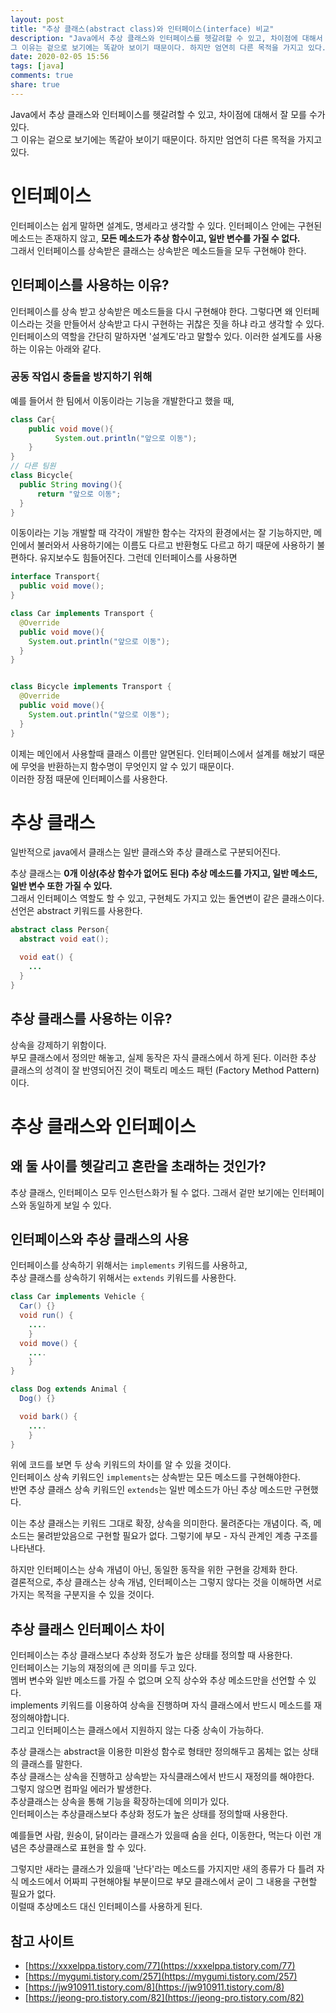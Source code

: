 ```yaml
---
layout: post
title: "추상 클래스(abstract class)와 인터페이스(interface) 비교"
description: "Java에서 추상 클래스와 인터페이스를 헷갈려할 수 있고, 차이점에 대해서 잘 모를 수가 있다.  
그 이유는 겉으로 보기에는 똑같아 보이기 때문이다. 하지만 엄연히 다른 목적을 가지고 있다."
date: 2020-02-05 15:56
tags: [java]
comments: true
share: true
---
```



Java에서 추상 클래스와 인터페이스를 헷갈려할 수 있고, 차이점에 대해서 잘 모를 수가 있다.  
그 이유는 겉으로 보기에는 똑같아 보이기 때문이다. 하지만 엄연히 다른 목적을 가지고 있다.

# 인터페이스

인터페이스는 쉽게 말하면 설계도, 명세라고 생각할 수 있다. 인터페이스 안에는 구현된 메소드는 존재하지 않고,  **모든 메소드가 추상 함수이고, 일반 변수를 가질 수 없다.**  
그래서 인터페이스를 상속받은 클래스는 상속받은 메소드들을 모두 구현해야 한다.

## 인터페이스를 사용하는 이유?

인터페이스를 상속 받고 상속받은 메소드들을 다시 구현해야 한다. 그렇다면 왜 인터페이스라는 것을 만들어서 상속받고 다시 구현하는 귀찮은 짓을 하냐 라고 생각할 수 있다. 인터페이스의 역할을 간단히 말하자면 '설계도'라고 말할수 있다. 이러한 설계도를 사용하는 이유는 아래와 같다.

### 공동 작업시 충돌을 방지하기 위해

예를 들어서 한 팀에서 이동이라는 기능을 개발한다고 했을 때,

```java
class Car{
    public void move(){
          System.out.println("앞으로 이동");
    }
}
// 다른 팀원
class Bicycle{
  public String moving(){
      return "앞으로 이동";
  }
}
```

이동이라는 기능 개발할 때 각각이 개발한 함수는 각자의 환경에서는 잘 기능하지만, 메인에서 불러와서 사용하기에는 이름도 다르고 반환형도 다르고 하기 때문에 사용하기 불편하다. 유지보수도 힘들어진다. 그런데 인터페이스를 사용하면

```java
interface Transport{
  public void move();
}

class Car implements Transport {
  @Override
  public void move(){
    System.out.println("앞으로 이동");
  }
}


class Bicycle implements Transport {
  @Override
  public void move(){
    System.out.println("앞으로 이동");
  }
}
```

이제는 메인에서 사용할때 클래스 이름만 알면된다. 인터페이스에서 설계를 해놨기 때문에 무엇을 반환하는지 함수명이 무엇인지 알 수 있기 때문이다.  
이러한 장점 때문에 인터페이스를 사용한다.

# 추상 클래스

일반적으로 java에서 클래스는 일반 클래스와 추상 클래스로 구분되어진다.

추상 클래스는  **0개 이상(추상 함수가 없어도 된다) 추상 메소드를 가지고, 일반 메소드, 일반 변수 또한 가질 수 있다.**  
그래서 인터페이스 역할도 할 수 있고, 구현체도 가지고 있는 돌연변이 같은 클래스이다. 선언은 abstract 키워드를 사용한다.

```java
abstract class Person{
  abstract void eat();

  void eat() {
    ...
  }
}
```

## 추상 클래스를 사용하는 이유?

상속을 강제하기 위함이다.  
부모 클래스에서 정의만 해놓고, 실제 동작은 자식 클래스에서 하게 된다. 이러한 추상 클래스의 성격이 잘 반영되어진 것이 팩토리 메소드 패턴 (Factory Method Pattern) 이다.

# 추상 클래스와 인터페이스

## 왜 둘 사이를 헷갈리고 혼란을 초래하는 것인가?

추상 클래스, 인터페이스 모두 인스턴스화가 될 수 없다. 그래서 겉만 보기에는 인터페이스와 동일하게 보일 수 있다.

## 인터페이스와 추상 클래스의 사용

인터페이스를 상속하기 위해서는  `implements`  키워드를 사용하고,  
추상 클래스를 상속하기 위해서는  `extends`  키워드를 사용한다.

```java
class Car implements Vehicle {
  Car() {}
  void run() {
    ....
    }
  void move() {
    ....
    }
}

class Dog extends Animal {
  Dog() {}

  void bark() {
    ....
    }
}
```

위에 코드를 보면 두 상속 키워드의 차이를 알 수 있을 것이다.  
인터페이스 상속 키워드인  `implements`는 상속받는 모든 메소드를 구현해야한다.  
반면 추상 클래스 상속 키워드인  `extends`는 일반 메소드가 아닌 추상 메소드만 구현했다.

이는 추상 클래스는 키워드 그대로 확장, 상속을 의미한다. 물려준다는 개념이다. 즉, 메소드는 물려받았음으로 구현할 필요가 없다. 그렇기에 부모 - 자식 관계인 계층 구조를 나타낸다.

하지만 인터페이스는 상속 개념이 아닌, 동일한 동작을 위한 구현을 강제화 한다.  
결론적으로, 추상 클래스는 상속 개념, 인터페이스는 그렇지 않다는 것을 이해하면 서로 가지는 목적을 구분지을 수 있을 것이다.

## 추상 클래스 인터페이스 차이

인터페이스는 추상 클래스보다 추상화 정도가 높은 상태를 정의할 때 사용한다.  
인터페이스는 기능의 재정의에 큰 의미를 두고 있다.  
멤버 변수와 일반 메소드를 가질 수 없으며 오직 상수와 추상 메소드만을 선언할 수 있다.  
implements 키워드를 이용하여 상속을 진행하며 자식 클래스에서 반드시 메소드를 재정의해야합니다.  
그리고 인터페이스는 클래스에서 지원하지 않는 다중 상속이 가능하다.

추상 클래스는 abstract을 이용한 미완성 함수로 형태만 정의해두고 몸체는 없는 상태의 클래스를 말한다.  
추상 클래스는 상속을 진행하고 상속받는 자식클래스에서 반드시 재정의를 해야한다.  
그렇지 않으면 컴파일 에러가 발생한다.  
추상클래스는 상속을 통해 기능을 확장하는데에 의미가 있다.  
인터페이스는 추상클래스보다 추상화 정도가 높은 상태를 정의할때 사용한다.

예를들면 사람, 원숭이, 닭이라는 클래스가 있을때 숨을 쉰다, 이동한다, 먹는다 이런 개념은 추상클래스로 표현을 할 수 있다.

그렇지만 새라는 클래스가 있을때 '난다'라는 메소드를 가지지만 새의 종류가 다 틀려 자식 메소드에서 어짜피 구현해야될 부분이므로 부모 클래스에서 굳이 그 내용을 구현할 필요가 없다.  
이럴때 추상메소드 대신 인터페이스를 사용하게 된다.

## 참고 사이트

-   [https://xxxelppa.tistory.com/77](https://xxxelppa.tistory.com/77)
-   [https://mygumi.tistory.com/257](https://mygumi.tistory.com/257)
-   [https://jw910911.tistory.com/8](https://jw910911.tistory.com/8)
-   [https://jeong-pro.tistory.com/82](https://jeong-pro.tistory.com/82)